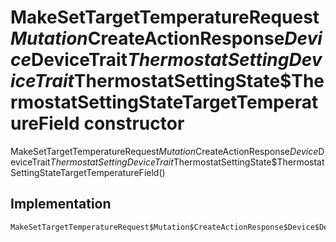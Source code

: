 


# MakeSetTargetTemperatureRequest$Mutation$CreateActionResponse$Device$DeviceTrait$ThermostatSettingDeviceTrait$ThermostatSettingState$ThermostatSettingStateTargetTemperatureField constructor







MakeSetTargetTemperatureRequest$Mutation$CreateActionResponse$Device$DeviceTrait$ThermostatSettingDeviceTrait$ThermostatSettingState$ThermostatSettingStateTargetTemperatureField()





## Implementation

```dart
MakeSetTargetTemperatureRequest$Mutation$CreateActionResponse$Device$DeviceTrait$ThermostatSettingDeviceTrait$ThermostatSettingState$ThermostatSettingStateTargetTemperatureField();
```







